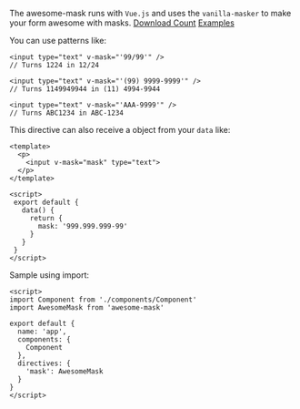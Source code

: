 The awesome-mask runs with `Vue.js` and uses the `vanilla-masker` to make your form awesome with masks.
[Download Count](https://img.shields.io/npm/dt/awesome-mask.svg)
[Examples](https://moip.github.io/awesome-examples/)

You can use patterns like:

```vue
<input type="text" v-mask="'99/99'" />
// Turns 1224 in 12/24
```

```vue
<input type="text" v-mask="'(99) 9999-9999'" />
// Turns 1149949944 in (11) 4994-9944
```



```vue
<input type="text" v-mask="'AAA-9999'" />
// Turns ABC1234 in ABC-1234
```


This directive can also receive a object from your `data` like:

```vue
<template>
  <p>
    <input v-mask="mask" type="text">
  </p>
</template>

<script>
 export default {
   data() {
     return {
       mask: '999.999.999-99'
     }
   }
 }
</script>
```

Sample using import:

```vue
<script>
import Component from './components/Component'
import AwesomeMask from 'awesome-mask'

export default {
  name: 'app',
  components: {
    Component
  },
  directives: {
    'mask': AwesomeMask
  }
}
</script>
```
